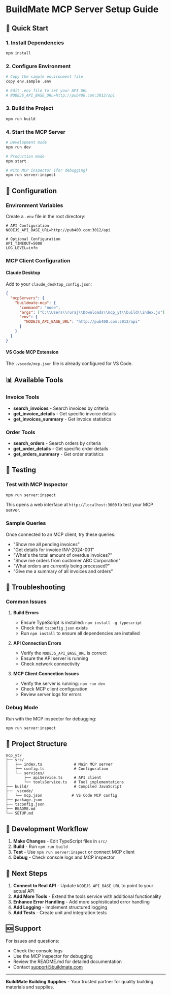 # BuildMate MCP Server Setup Guide

## 🚀 Quick Start

### 1. Install Dependencies
```bash
npm install
```

### 2. Configure Environment
```bash
# Copy the sample environment file
copy env.sample .env

# Edit .env file to set your API URL
# NODEJS_API_BASE_URL=http://pub400.com:3012/api
```

### 3. Build the Project
```bash
npm run build
```

### 4. Start the MCP Server
```bash
# Development mode
npm run dev

# Production mode
npm start

# With MCP inspector (for debugging)
npm run server:inspect
```

## 🔧 Configuration

### Environment Variables
Create a `.env` file in the root directory:

```env
# API Configuration
NODEJS_API_BASE_URL=http://pub400.com:3012/api

# Optional Configuration
API_TIMEOUT=5000
LOG_LEVEL=info
```

### MCP Client Configuration

#### Claude Desktop
Add to your `claude_desktop_config.json`:

```json
{
  "mcpServers": {
    "buildmate-mcp": {
      "command": "node",
      "args": ["C:\\Users\\ruraj\\Downloads\\mcp_yt\\build\\index.js"],
      "env": {
        "NODEJS_API_BASE_URL": "http://pub400.com:3012/api"
      }
    }
  }
}
```

#### VS Code MCP Extension
The `.vscode/mcp.json` file is already configured for VS Code.

## 📊 Available Tools

### Invoice Tools
- **search_invoices** - Search invoices by criteria
- **get_invoice_details** - Get specific invoice details
- **get_invoices_summary** - Get invoice statistics

### Order Tools
- **search_orders** - Search orders by criteria
- **get_order_details** - Get specific order details
- **get_orders_summary** - Get order statistics

## 🧪 Testing

### Test with MCP Inspector
```bash
npm run server:inspect
```
This opens a web interface at `http://localhost:3000` to test your MCP server.

### Sample Queries
Once connected to an MCP client, try these queries:

- "Show me all pending invoices"
- "Get details for invoice INV-2024-001"
- "What's the total amount of overdue invoices?"
- "Show me orders from customer ABC Corporation"
- "What orders are currently being processed?"
- "Give me a summary of all invoices and orders"

## 🐛 Troubleshooting

### Common Issues

1. **Build Errors**
   - Ensure TypeScript is installed: `npm install -g typescript`
   - Check that `tsconfig.json` exists
   - Run `npm install` to ensure all dependencies are installed

2. **API Connection Errors**
   - Verify the `NODEJS_API_BASE_URL` is correct
   - Ensure the API server is running
   - Check network connectivity

3. **MCP Client Connection Issues**
   - Verify the server is running: `npm run dev`
   - Check MCP client configuration
   - Review server logs for errors

### Debug Mode
Run with the MCP inspector for debugging:
```bash
npm run server:inspect
```

## 📁 Project Structure

```
mcp_yt/
├── src/
│   ├── index.ts              # Main MCP server
│   ├── config.ts             # Configuration
│   └── services/
│       ├── apiService.ts     # API client
│       └── toolsService.ts   # Tool implementations
├── build/                    # Compiled JavaScript
├── .vscode/
│   └── mcp.json             # VS Code MCP config
├── package.json
├── tsconfig.json
├── README.md
└── SETUP.md
```

## 🔄 Development Workflow

1. **Make Changes** - Edit TypeScript files in `src/`
2. **Build** - Run `npm run build`
3. **Test** - Use `npm run server:inspect` or connect MCP client
4. **Debug** - Check console logs and MCP inspector

## 📝 Next Steps

1. **Connect to Real API** - Update `NODEJS_API_BASE_URL` to point to your actual API
2. **Add More Tools** - Extend the tools service with additional functionality
3. **Enhance Error Handling** - Add more sophisticated error handling
4. **Add Logging** - Implement structured logging
5. **Add Tests** - Create unit and integration tests

## 🆘 Support

For issues and questions:
- Check the console logs
- Use the MCP inspector for debugging
- Review the README.md for detailed documentation
- Contact support@buildmate.com

---

**BuildMate Building Supplies** - Your trusted partner for quality building materials and supplies.
